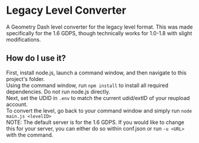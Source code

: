 # Legacy Level Converter
A Geometry Dash level converter for the legacy level format. This was made specifically for the 1.6 GDPS, though technically works for 1.0-1.8 with slight modifications.
## How do I use it?
First, install node.js, launch a command window, and then navigate to this project's folder.\
Using the command window, run `npm install` to install all required dependencies. Do not run node.js directly.\
Next, set the UDID in `.env` to match the current udid/extID of your reupload account.\
To convert the level, go back to your command window and simply run `node main.js <levelID>`\
NOTE: The default server is for the 1.6 GDPS. If you would like to change this for your server, you can either do so within conf.json or run `-u <URL>` with the command.
